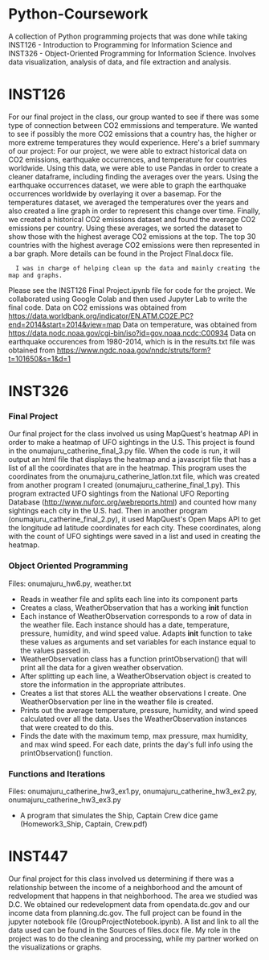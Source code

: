 # Python-Coursework
A collection of Python programming projects that was done while taking INST126 - Introduction to Programming for Information Science and INST326 - Object-Oriented Programming for Information Science. Involves data visualization, analysis of data, and file extraction and analysis.

# INST126
For our final project in the class, our group wanted to see if there was some type of connection between CO2 emmissions and temperature.
We wanted to see if possibly the more CO2 emissions that a country has, the higher or more extreme temperatures they would experience. 
Here's a brief summary of our project: 
      For our project, we were able to extract historical data on CO2 emissions, earthquake occurrences, and temperature for countries           worldwide. Using this data, we were able to use Pandas in order to create a cleaner dataframe, including finding the averages over         the years. Using the earthquake occurrences dataset, we were able to graph the earthquake occurrences worldwide by overlaying it           over a basemap. For the temperatures dataset, we averaged the temperatures over the years and also created a line graph in order to         represent this change over time. Finally, we created a historical CO2 emissions dataset and found the average CO2 emissions per             country. Using these averages, we sorted the dataset to show those with the highest average CO2 emissions at the top. The top 30           countries with the highest average CO2 emissions were then represented in a bar graph. More details can be found in the                     Project FInal.docx file. 
      
      I was in charge of helping clean up the data and mainly creating the map and graphs.
Please see the INST126 Final Project.ipynb file for code for the project. We collaborated using Google Colab and then used Jupyter Lab to write the final code.
Data on CO2 emissions was obtained from https://data.worldbank.org/indicator/EN.ATM.CO2E.PC?end=2014&start=2014&view=map 
Data on temperature, was obtained from https://data.nodc.noaa.gov/cgi-bin/iso?id=gov.noaa.ncdc:C00934 
Data on earthquake occurences from 1980-2014, which is in the results.txt file was obtained from https://www.ngdc.noaa.gov/nndc/struts/form?t=101650&s=1&d=1 

# INST326
### Final Project
Our final project for the class involved us using MapQuest's heatmap API in order to make a heatmap of UFO sightings in the U.S. This project is found in the onumajuru_catherine_final_3.py file. When the code is run, it will output an html file that displays the heatmap and a javascript file that has a list of all the coordinates that are in the heatmap. This program uses the coordinates from the onumajuru_catherine_latlon.txt file, which was created from another program I created (onumajuru_catherine_final_1.py). This program extracted UFO sightings from the National UFO Reporting Database (http://www.nuforc.org/webreports.html) and counted how many sightings each city in the U.S. had. Then in another program (onumajuru_catherine_final_2.py), it used MapQuest's Open Maps API to get the longitude ad latitude coordinates for each city. These coordinates, along with the count of UFO sightings were saved in a list and used in creating the heatmap. 

### Object Oriented Programming
Files: onumajuru_hw6.py, weather.txt
- Reads in weather file and splits each line into its component parts
- Creates a class, WeatherObservation that has a working __init__ function
- Each instance of WeatherObservation corresponds to a row of data in the weather file. Each instance should has a date, temperature, pressure, humidity, and wind speed value. Adapts __init__ function to take these values as arguments and set variables for each instance equal to the values passed in.
- WeatherObservation class has a function printObservation() that will print all the data for a given weather observation.
- After splitting up each line, a WeatherObservation object is created to store the information in the appropriate attributes.
- Creates a list that stores ALL the weather observations I create. One WeatherObservation per line in the weather file is created.
- Prints out the average temperature, pressure, humidity, and wind speed calculated over all the data. Uses the WeatherObservation instances that were created to do this.
- Finds the date with the maximum temp, max pressure, max humidity, and max wind speed. For each date, prints the day's full info using the printObservation() function.

### Functions and Iterations
Files: onumajuru_catherine_hw3_ex1.py, onumajuru_catherine_hw3_ex2.py, onumajuru_catherine_hw3_ex3.py
- A program that simulates the Ship, Captain Crew dice game (Homework3_Ship, Captain, Crew.pdf)

# INST447
Our final project for this class involved us determining if there was a relationship between the income of a neighborhood and the amount of redvelopment that happens in that neighborhood. The area we studied was D.C. We obtained our redevelopment data from opendata.dc.gov and our income data from planning.dc.gov. The full project can be found in the jupyter notebook file (GroupProjectNotebook.ipynb). A list and link to all the data used can be found in the Sources of files.docx file. My role in the project was to do the cleaning and processing, while my partner worked on the visualizations or graphs. 
